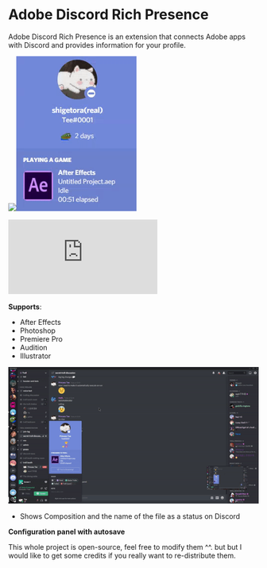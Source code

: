 # Adobe Discord Rich Presence

Adobe Discord Rich Presence is an extension that connects Adobe apps with Discord and provides information for your profile.

![](https://cdn.discordapp.com/attachments/738153603079995453/749741755003306084/rpc.png)![](demo/rpc.gif)

![Installation guide](https://github.com/lolitee/adobe-discord-rpc/blob/master/GUIDE.md)

**Supports**:
- After Effects
- Photoshop
- Premiere Pro
- Audition
- Illustrator

![](demo/preview.gif)
- Shows Composition and the name of the file as a status on Discord

**Configuration panel with autosave**

This whole project is open-source, feel free to modify them ^^. but but I would like to get some credits if you really want to re-distribute them. 
